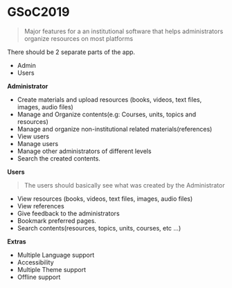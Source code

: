 # GSoC2019

> Major features for a an institutional software that helps administrators organize resources on most platforms


There should be 2 separate parts of the app.

- Admin
- Users

**Administrator**

 - Create materials and upload resources (books, videos, text files, images, audio files)
 - Manage and Organize contents(e.g: Courses, units, topics and resources)  
 - Manage and organize non-institutional related materials(references) 
 - View users 
 - Manage users  
 - Manage other administrators of different levels
 - Search the created contents.
 
 **Users**  
 
 > The users should basically see what was created by the Administrator
 
 - View resources (books, videos, text files, images, audio files)
 - View references
 - Give feedback to the administrators
 - Bookmark preferred pages.
 - Search contents(resources, topics, units, courses, etc ...)
 
 **Extras**
 
 - Multiple Language support
 - Accessibility
 - Multiple Theme support
 - Offline support
